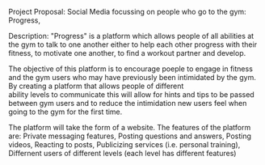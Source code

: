 Project Proposal:
Social Media focussing on people who go to the gym:
Progress,

Description:
  "Progress" is a platform which allows people of all abilities at the gym to talk to one another 
  either to help each other progress with their fitness, to motivate one another, to find a workout
  partner and develop. 
  
  The objective of this platform is to encourage poeple to engage in fitness and the gym users who may 
  have previously been intimidated by the gym. By creating a platform that allows people of different  
  ability levels to communicate this will allow for hints and tips to be passed between gym users and 
  to reduce the intimidation new users feel when going to the gym for the first time. 
  
  The platform will take the form of a website. The features of the platform are:
  Private messaging features,
  Posting questions and answers,
  Posting videos,
  Reacting to posts,
  Publicizing services (i.e. personal training),
  Differnent users of different levels (each level has different features)
  
  
